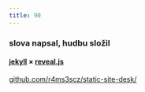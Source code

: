```yaml
---
title: 90
---
```

<h3>slova napsal, hudbu složil</h3>
<h4><a href="https://jekyllrb.com/">jekyll</a> × <a href="https://github.com/hakimel/reveal.js">reveal.js</a></h4>
<p><a href="https://github.com/r4ms3scz/static-site-desk/">github.com/r4ms3scz/static-site-desk/</a></p>